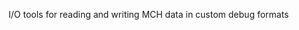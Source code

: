 <!-- doxy
\page refDetectorsMUONMCHDevIO DevIO
/doxy -->

I/O tools for reading and writing MCH data in custom debug formats

<!-- doxy
\subpage refDetectorsMUONMCHDevIODigits DigitsIO
/doxy -->

